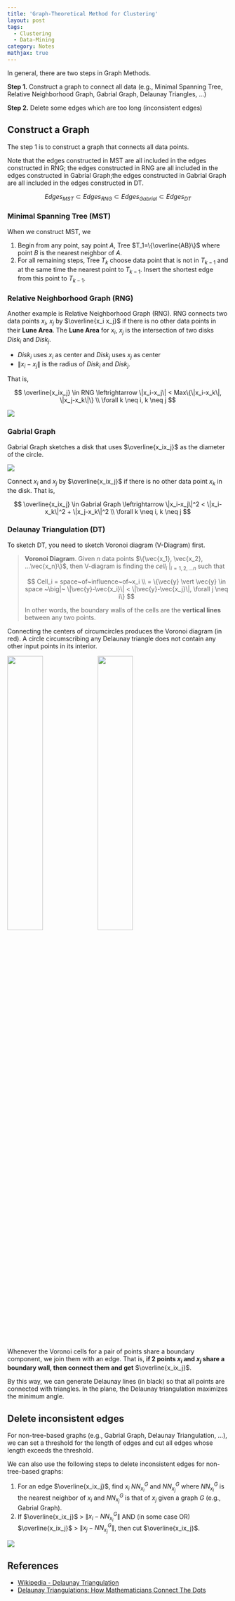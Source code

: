 ```yaml
---
title: 'Graph-Theoretical Method for Clustering'
layout: post
tags:
  - Clustering
  - Data-Mining
category: Notes
mathjax: true
---
```


In general, there are two steps in Graph Methods.

**Step 1.** Construct a graph to connect all data (e.g., Minimal Spanning Tree, Relative Neighborhood Graph, Gabrial Graph, Delaunay Triangles, ...)

**Step 2.** Delete some edges which are too long (inconsistent edges)

<!--more-->

## Construct a Graph

The step 1 is to construct a graph that connects all data points.

Note that the edges constructed in MST are all included in the edges constructed in RNG; the edges constructed in RNG are all included in the edges constructed in Gabrial Graph;the edges constructed in Gabrial Graph are all included in the edges constructed in DT.

$$
Edges_{MST} \subset Edges_{RNG} \subset Edges_{Gabrial} \subset Edges_{DT}
$$

### Minimal Spanning Tree (MST)

When we construct MST, we 

1. Begin from any point, say point $A$, Tree $T_1=\{\overline{AB}\}$ where point $B$ is the nearest neighbor of $A$.
2. For all remaining steps, Tree $T_k$ choose data point that is not in $T_{k-1}$ and at the same time the nearest point to $T_{k-1}$.   Insert the shortest edge from this point to $T_{k-1}$.

### Relative Neighborhood Graph (RNG)

Another example is Relative Neighborhood Graph (RNG).   RNG connects two data points $x_i$, $x_j$ by $\overline{x_i x_j}$ if there is no other data points in their **Lune Area**.   The **Lune Area** for $x_i$, $x_j$ is the intersection of two disks $Disk_i$ and $Disk_j$.
 - $Disk_i$ uses $x_i$ as center and $Disk_j$ uses $x_j$ as center
 - $\|x_i-x_j\|$ is the radius of $Disk_i$ and $Disk_j$.

That is,

$$
\overline{x_ix_j} \in RNG \leftrightarrow \|x_i-x_j\| < Max\{\|x_i-x_k\|, \|x_j-x_k\|\}
\\
\forall k \neq i, k \neq j
$$

![](https://i.imgur.com/OWWnhSC.png)


### Gabrial Graph

Gabrial Graph sketches a disk that uses $\overline{x_ix_j}$ as the diameter of the circle.

![](https://i.imgur.com/rXjCxRH.png)


Connect $x_i$ and $x_j$ by $\overline{x_ix_j}$ if there is no other data point $x_k$ in the disk.   That is,

$$
\overline{x_ix_j} \in Gabrial Graph \leftrightarrow \|x_i-x_j\|^2 < \|x_i-x_k\|^2 + \|x_j-x_k\|^2
\\
\forall k \neq i, k \neq j
$$


### Delaunay Triangulation (DT)

To sketch DT, you need to sketch Voronoi diagram (V-Diagram) first.

> **Voronoi Diagram**.   Given $n$ data points $\{\vec{x_1}, \vec{x_2}, ...\vec{x_n}\}$, then  V-diagram is finding the $\left.cell_i~\right\vert_{i=1,2,...n}$ such that
> 
> $$
> Cell_i = space~of~influence~of~x_i
> \\
> = \{\vec{y} \vert \vec{y} \in space ~\big|~ \|\vec{y}-\vec{x_i}\| < \|\vec{y}-\vec{x_j}\|, \forall j \neq i\}
> $$
> 
> In other words, the boundary walls of the cells are the **vertical lines** between any two points.

Connecting the centers of circumcircles produces the Voronoi diagram (in red).   A circle circumscribing any Delaunay triangle does not contain any other input points in its interior.

<img src="https://i.imgur.com/m2dwd8E.png" style="width:40%">
<img src="https://i.imgur.com/zF2X8cN.png" style="width:40%">


Whenever the Voronoi cells for a pair of points share a boundary component, we join them with an edge.   That is, **if 2 points $x_i$ and $x_j$ share a boundary wall, then connect them and get** $\overline{x_ix_j}$.

By this way, we can generate Delaunay lines (in black) so that all points are connected with triangles.   In the plane, the Delaunay triangulation maximizes the minimum angle.

## Delete inconsistent edges

For non-tree-based graphs (e.g., Gabrial Graph, Delaunay Triangulation, ...), we can set a threshold for the length of edges and cut all edges whose length exceeds the threshold.

We can also use the following steps to delete inconsistent edges for non-tree-based graphs:

1. For an edge $\overline{x_ix_j}$, find $x_i$ $NN_{x_i}^G$ and $NN_{x_j}^G$ where $NN_{x_i}^G$ is the nearest neighbor of $x_i$ and $NN_{x_j}^G$ is that of $x_j$ given a graph $G$ (e.g., Gabrial Graph).
2. If $\overline{x_ix_j}$ > $\|x_i-NN_{x_i}^G\|$ AND (in some case OR) $\overline{x_ix_j}$ > $\|x_j-NN_{x_j}^G\|$, then cut $\overline{x_ix_j}$.

![](https://i.imgur.com/emC17mI.png)


## References
- [Wikipedia - Delaunay Triangulation](https://en.wikipedia.org/wiki/Delaunay_triangulation)
- [Delaunay Triangulations: How Mathematicians Connect The Dots](https://www.forbes.com/sites/kevinknudson/2016/06/13/delaunay-triangulations-how-mathematicians-connect-the-dots/2/#722666e161d3)
